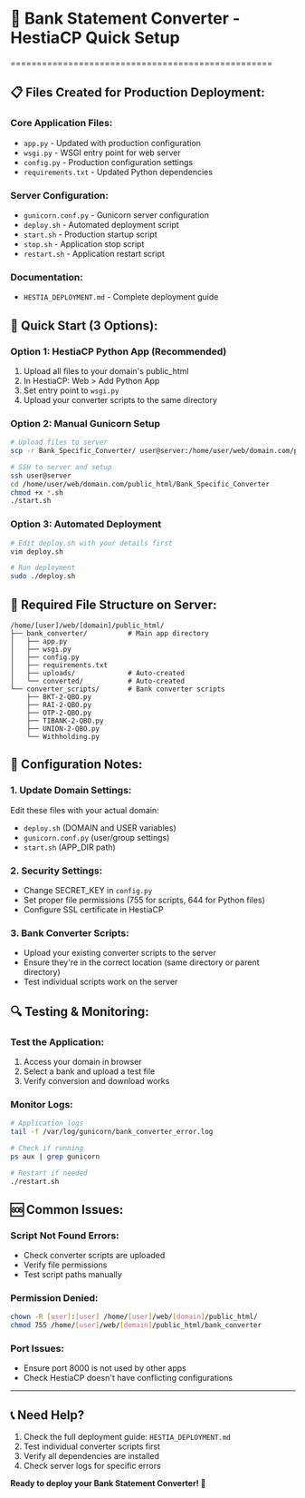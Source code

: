 # 🏦 Bank Statement Converter - HestiaCP Quick Setup
==================================================

## 📋 Files Created for Production Deployment:

### Core Application Files:
- `app.py` - Updated with production configuration
- `wsgi.py` - WSGI entry point for web server
- `config.py` - Production configuration settings
- `requirements.txt` - Updated Python dependencies

### Server Configuration:
- `gunicorn.conf.py` - Gunicorn server configuration
- `deploy.sh` - Automated deployment script
- `start.sh` - Production startup script
- `stop.sh` - Application stop script
- `restart.sh` - Application restart script

### Documentation:
- `HESTIA_DEPLOYMENT.md` - Complete deployment guide

## 🚀 Quick Start (3 Options):

### Option 1: HestiaCP Python App (Recommended)
1. Upload all files to your domain's public_html
2. In HestiaCP: Web > Add Python App
3. Set entry point to `wsgi.py`
4. Upload your converter scripts to the same directory

### Option 2: Manual Gunicorn Setup
```bash
# Upload files to server
scp -r Bank_Specific_Converter/ user@server:/home/user/web/domain.com/public_html/

# SSH to server and setup
ssh user@server
cd /home/user/web/domain.com/public_html/Bank_Specific_Converter
chmod +x *.sh
./start.sh
```

### Option 3: Automated Deployment
```bash
# Edit deploy.sh with your details first
vim deploy.sh

# Run deployment
sudo ./deploy.sh
```

## 📁 Required File Structure on Server:
```
/home/[user]/web/[domain]/public_html/
├── bank_converter/          # Main app directory
│   ├── app.py
│   ├── wsgi.py
│   ├── config.py
│   ├── requirements.txt
│   ├── uploads/             # Auto-created
│   └── converted/           # Auto-created
└── converter_scripts/       # Bank converter scripts
    ├── BKT-2-QBO.py
    ├── RAI-2-QBO.py
    ├── OTP-2-QBO.py
    ├── TIBANK-2-QBO.py
    ├── UNION-2-QBO.py
    └── Withholding.py
```

## 🔧 Configuration Notes:

### 1. Update Domain Settings:
Edit these files with your actual domain:
- `deploy.sh` (DOMAIN and USER variables)
- `gunicorn.conf.py` (user/group settings)
- `start.sh` (APP_DIR path)

### 2. Security Settings:
- Change SECRET_KEY in `config.py`
- Set proper file permissions (755 for scripts, 644 for Python files)
- Configure SSL certificate in HestiaCP

### 3. Bank Converter Scripts:
- Upload your existing converter scripts to the server
- Ensure they're in the correct location (same directory or parent directory)
- Test individual scripts work on the server

## 🔍 Testing & Monitoring:

### Test the Application:
1. Access your domain in browser
2. Select a bank and upload a test file
3. Verify conversion and download works

### Monitor Logs:
```bash
# Application logs
tail -f /var/log/gunicorn/bank_converter_error.log

# Check if running
ps aux | grep gunicorn

# Restart if needed
./restart.sh
```

## 🆘 Common Issues:

### Script Not Found Errors:
- Check converter scripts are uploaded
- Verify file permissions
- Test script paths manually

### Permission Denied:
```bash
chown -R [user]:[user] /home/[user]/web/[domain]/public_html/
chmod 755 /home/[user]/web/[domain]/public_html/bank_converter
```

### Port Issues:
- Ensure port 8000 is not used by other apps
- Check HestiaCP doesn't have conflicting configurations

---

## 📞 Need Help?

1. Check the full deployment guide: `HESTIA_DEPLOYMENT.md`
2. Test individual converter scripts first
3. Verify all dependencies are installed
4. Check server logs for specific errors

**Ready to deploy your Bank Statement Converter! 🚀**
